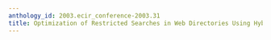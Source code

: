 ```yaml
---
anthology_id: 2003.ecir_conference-2003.31
title: Optimization of Restricted Searches in Web Directories Using Hybrid Data Structures
---
```

